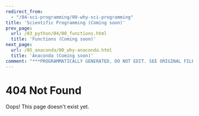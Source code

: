 ```yaml
---
redirect_from:
  - "/04-sci-programming/00-why-sci-programming"
title: 'Scientific Programming (Coming soon)'
prev_page:
  url: /03_python/04/00_functions.html
  title: 'Functions (Coming soon)'
next_page:
  url: /05_anaconda/00_why-anaconda.html
  title: 'Anaconda (Coming soon)'
comment: "***PROGRAMMATICALLY GENERATED, DO NOT EDIT. SEE ORIGINAL FILES IN /content***"
---
```

# 404 Not Found

Oops! This page doesn't exist yet.